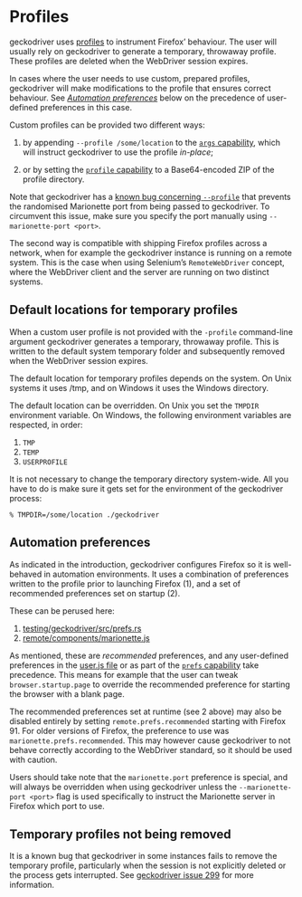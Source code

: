 Profiles
========

geckodriver uses [profiles] to instrument Firefox’ behaviour.  The
user will usually rely on geckodriver to generate a temporary,
throwaway profile.  These profiles are deleted when the WebDriver
session expires.

In cases where the user needs to use custom, prepared profiles,
geckodriver will make modifications to the profile that ensures
correct behaviour.  See [_Automation preferences_] below on the
precedence of user-defined preferences in this case.

Custom profiles can be provided two different ways:

  1. by appending `--profile /some/location` to the [`args` capability],
     which will instruct geckodriver to use the profile _in-place_;

  2. or by setting the [`profile` capability] to a Base64-encoded
     ZIP of the profile directory.

Note that geckodriver has a [known bug concerning `--profile`] that
prevents the randomised Marionette port from being passed to
geckodriver.  To circumvent this issue, make sure you specify the
port manually using `--marionette-port <port>`.

The second way is compatible with shipping Firefox profiles across
a network, when for example the geckodriver instance is running on
a remote system.  This is the case when using Selenium’s `RemoteWebDriver`
concept, where the WebDriver client and the server are running on
two distinct systems.

[profiles]: https://support.mozilla.org/en-US/kb/profiles-where-firefox-stores-user-data
[_Automation preferences_]: #automation-preferences
[`args` capability]: https://developer.mozilla.org/en-US/docs/Web/WebDriver/Capabilities/firefoxOptions#args_array_of_strings
[`profile` capability]: https://developer.mozilla.org/en-US/docs/Web/WebDriver/Capabilities/firefoxOptions#profile_string
[known bug concerning `--profile`]: https://github.com/mozilla/geckodriver/issues/1058


Default locations for temporary profiles
----------------------------------------

When a custom user profile is not provided with the `-profile`
command-line argument geckodriver generates a temporary, throwaway
profile.  This is written to the default system temporary folder
and subsequently removed when the WebDriver session expires.

The default location for temporary profiles depends on the system.
On Unix systems it uses /tmp, and on Windows it uses the Windows
directory.

The default location can be overridden.  On Unix you set the `TMPDIR`
environment variable.  On Windows, the following environment variables
are respected, in order:

  1. `TMP`
  2. `TEMP`
  3. `USERPROFILE`

It is not necessary to change the temporary directory system-wide.
All you have to do is make sure it gets set for the environment of
the geckodriver process:

	% TMPDIR=/some/location ./geckodriver


Automation preferences
----------------------

As indicated in the introduction, geckodriver configures Firefox
so it is well-behaved in automation environments.  It uses a
combination of preferences written to the profile prior to launching
Firefox (1), and a set of recommended preferences set on startup (2).

These can be perused here:

  1. [testing/geckodriver/src/prefs.rs](https://searchfox.org/mozilla-central/source/testing/geckodriver/src/prefs.rs)
  2. [remote/components/marionette.js](https://searchfox.org/mozilla-central/source/remote/components/marionette.js)

As mentioned, these are _recommended_ preferences, and any user-defined
preferences in the [user.js file] or as part of the [`prefs` capability]
take precedence.  This means for example that the user can tweak
`browser.startup.page` to override the recommended preference for
starting the browser with a blank page.

The recommended preferences set at runtime (see 2 above) may also
be disabled entirely by setting `remote.prefs.recommended` starting with Firefox
91. For older versions of Firefox, the preference to use was
`marionette.prefs.recommended`.
This may however cause geckodriver to not behave correctly according
to the WebDriver standard, so it should be used with caution.

Users should take note that the `marionette.port` preference is
special, and will always be overridden when using geckodriver unless
the `--marionette-port <port>` flag is used specifically to instruct
the Marionette server in Firefox which port to use.

[user.js file]: http://kb.mozillazine.org/User.js_file
[`prefs` capability]: https://developer.mozilla.org/en-US/docs/Web/WebDriver/Capabilities/firefoxOptions#prefs_preferences_object


Temporary profiles not being removed
------------------------------------

It is a known bug that geckodriver in some instances fails to remove
the temporary profile, particularly when the session is not explicitly
deleted or the process gets interrupted.  See [geckodriver issue
299] for more information.

[geckodriver issue 299]: https://github.com/mozilla/geckodriver/issues/299
